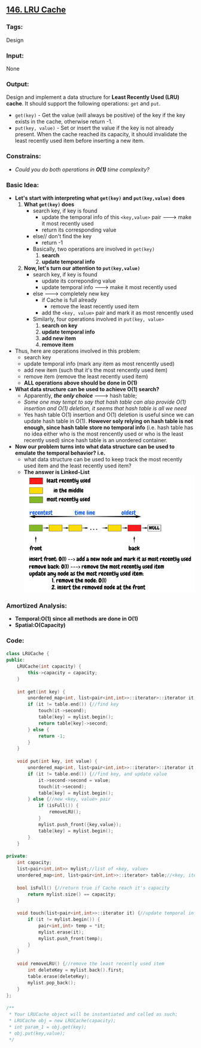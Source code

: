 ## [146. LRU Cache](https://leetcode.com/problems/lru-cache/description/)
### Tags:
Design
### Input:
None
### Output:
Design and implement a data structure for __Least Recently Used (LRU) cache__. It should support the following operations: `get` and `put`.
- `get(key)` - Get the value (will always be positive) of the key if the key exists in the cache, otherwise return -1.
- `put(key, value)` - Set or insert the value if the key is not already present. When the cache reached its capacity, it should invalidate the least recently used item before inserting a new item.

### Constrains:
- _Could you do both operations in __O(1)__ time complexity?_

### Basic Idea:
- __Let's start with interpreting what `get(key)` and `put(key,value)` does__
    1. __What `get(key)` does__
        - search key, if key is found
            - update the temporal info of this `<key,value>` pair ---> make it most recently used
            - return its corresponding value
        - else// don't find the key
            - return -1
		- Basically, two operations are involved in `get(key)`
			1. __search__ 
			2. __update temporal info__
    2. __Now, let's turn our attention to `put(key,value)`__
        - search key, if key is found
            - update its correponding value
            - update temporal info ---> make it most recently used
        - else ---> completely new key
			- if Cache is full already
                - remove the least recently used item
			- add the `<key, value>` pair and mark it as most rencently used
		- Similarly, four operations involved in `put(key, value>`
			1. __search on key__
			2. __update temporal info__
			3. __add new item__
			4. __remove item__
- Thus, here are operations involved in this problem:
    - search key
    - update temporal info (mark any item as most rencently used)
    - add new item (such that it's the most rencently used item)
    - remove item (remove the least recently used item)
    - __ALL operations above should be done in O(1)__
- __What data structure can be used to achieve O(1) search?__
    - Apparently, ___the only choice___ ---> hash table;
    - _Some one may tempt to say that hash table can also provide O(1) insertion  and O(1) deletion, it seems that hash table is all we need_
    - Yes hash table O(1) insertion and O(1) deletion is useful since we can update hash table in O(1). __However soly relying on hash table is not enough, since hash table store no temporal info__ (i.e. hash table has no idea either who is the most rencently used or who is the least recently used) since hash table is an unordered container.
- __Now our problem turns into what data structure can be used to emulate the temporal behavior? i.e.__
    - what data structure can be used to keep track the most recently used item and the least recently used item?
    - __The answer is Linked-List__
![illustration](https://raw.githubusercontent.com/lhz90529/Data-Structure-and-Algo/master/pictures/LRU.png)

### Amortized Analysis:
- __Temporal:O(1) since all methods are done in O(1)__
- __Spatial:O(Capacity)__

### Code:
```c++
class LRUCache {
public:
    LRUCache(int capacity) {
        this->capacity = capacity;
    }
    
    int get(int key) {
        unordered_map<int, list<pair<int,int>>::iterator>::iterator it = table.find(key);
        if (it != table.end()) {//find key
            touch(it->second);
            table[key] = mylist.begin();
            return table[key]->second;
        } else {
            return -1;
        }
    }
    
    void put(int key, int value) {
        unordered_map<int, list<pair<int,int>>::iterator>::iterator it = table.find(key);
        if (it != table.end()) {//find key, and update value
            it->second->second = value;
            touch(it->second);
            table[key] = mylist.begin();
        } else {//new <key, value> pair
            if (isFull()) {
                removeLRU();
            }
            mylist.push_front({key,value});
            table[key] = mylist.begin();
        }
    }
    
private:
    int capacity;
    list<pair<int,int>> mylist;//list of <key, value>
    unordered_map<int, list<pair<int,int>>::iterator> table;//<key, iterator to the node>
    
    bool isFull() {//return true if Cache reach it's capacity
        return mylist.size() == capacity;
    }
    
    void touch(list<pair<int,int>>::iterator it) {//update temporal info 
        if (it != mylist.begin()) {
            pair<int,int> temp = *it;
            mylist.erase(it); 
            mylist.push_front(temp);
        }
    }

    void removeLRU() {//remove the least recently used item
        int deleteKey = mylist.back().first;
        table.erase(deleteKey);
        mylist.pop_back();
    }
};

/**
 * Your LRUCache object will be instantiated and called as such:
 * LRUCache obj = new LRUCache(capacity);
 * int param_1 = obj.get(key);
 * obj.put(key,value);
 */
``` 